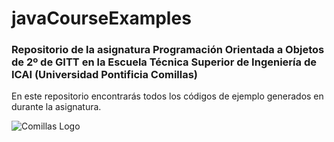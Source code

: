 # javaCourseExamples
### Repositorio de la asignatura Programación Orientada a Objetos de 2º de GITT en la Escuela Técnica Superior de Ingeniería de ICAI (Universidad Pontificia Comillas)
En este repositorio encontrarás todos los códigos de ejemplo generados en durante la asignatura.

![Comillas Logo](https://github.com/DavidContrerasICAI/javaCourseExamples/images/logo.jpg)

